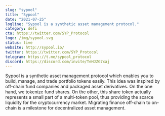 ```yaml
---
slug: "sypool"
title: "Sypool"
date: "2021-07-25"
logline: "Sypool is a synthetic asset management protocol."
category: defi
cta: https://twitter.com/SYP_Protocol
logo: /img/sypool.svg
status: live
website: http://sypool.io/
twitter: https://twitter.com/SYP_Protocol
telegram: https://t.me/sypool_protocol
discord: https://discord.com/invite/TeHJZG7xaj
---
```


Sypool is a synthetic asset management protocol which enables you to build, manage, and trade portfolio tokens easily. This idea was inspired by off-chain fund companies and packaged asset derivatives. On the one hand, we tokenize fund shares. On the other, this share token actually represents a small part of a multi-token pool, thus providing the scarce liquidity for the cryptocurrency market. Migrating finance off-chain to on-chain is a milestone for decentralized asset management.

